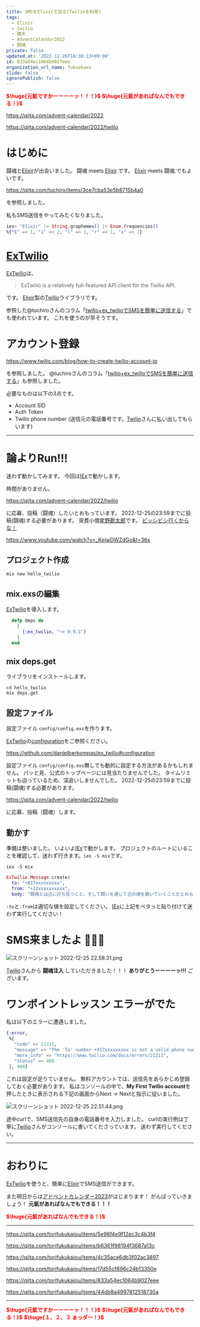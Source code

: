 ```yaml
---
title: SMSをElixirで送る(Twilioを利用)
tags:
  - Elixir
  - twilio
  - 猪木
  - AdventCalendar2022
  - 闘魂
private: false
updated_at: '2022-12-26T18:38:13+09:00'
id: 833a54ec1064b9027eee
organization_url_name: fukuokaex
slide: false
ignorePublish: false
---
```

<b><font color="red">$\huge{元氣ですかーーーーッ！！！}$</font></b>
<b><font color="red">$\huge{元氣があればなんでもできる！}$</font></b>

https://qiita.com/advent-calendar/2022

https://qiita.com/advent-calendar/2022/twilio

# はじめに

闘魂と[Elixir](https://elixir-lang.org/)が出会いました。
闘魂 meets [Elixir](https://elixir-lang.org/).です。
[Elixir](https://elixir-lang.org/) meets 闘魂.でもよいです。

https://qiita.com/tuchiro/items/3ce7cba53e5b8715b4a0

を参照しました。

私もSMS送信をやってみたくなりました。

```elixir
iex> "Elixir" |> String.graphemes() |> Enum.frequencies()
%{"E" => 1, "i" => 2, "l" => 1, "r" => 1, "x" => 1}
```

# [ExTwilio](https://github.com/danielberkompas/ex_twilio)

[ExTwilio](https://github.com/danielberkompas/ex_twilio)は、

> ExTwilio is a relatively full-featured API client for the Twilio API.

です。
[Elixir](https://elixir-lang.org/)製の[Twilio](https://www.twilio.com/)ライブラリです。

参照した@tuchiroさんのコラム「[twilio+ex_twilioでSMSを簡単に送信する](https://qiita.com/tuchiro/items/3ce7cba53e5b8715b4a0)」でも使われています。
これを使うのが早そうです。

# アカウント登録

https://www.twilio.com/blog/how-to-create-twilio-account-jp

を参照しました。
@tuchiroさんのコラム「[twilio+ex_twilioでSMSを簡単に送信する](https://qiita.com/tuchiro/items/3ce7cba53e5b8715b4a0)」も参照しました。

必要なものは以下の3点です。

- Account SID
- Auth Token
- Twilio phone number (送信元の電話番号です。[Twilio](https://www.twilio.com/)さんに払い出してもらいます)

---

# 論よりRun!!!

迷わず動かしてみます。
今回は[IEx](https://hexdocs.pm/iex/1.14/IEx.html)で動かします。

時間がありません。

https://qiita.com/advent-calendar/2022/twilio

に応募、投稿（闘魂）したいとおもっています。
2022-12-25の23:59までに投稿(闘魂)する必要があります。
突貫小僧[星野勘太郎](https://ja.wikipedia.org/wiki/%E6%98%9F%E9%87%8E%E5%8B%98%E5%A4%AA%E9%83%8E)です。
[ビッシビシ行くからな！](https://www.youtube.com/watch?v=_KejwDWZdGo&t=36s)

https://www.youtube.com/watch?v=_KejwDWZdGo&t=36s

## プロジェクト作成

```bash:CMD
mix new hello_twilio
```

## mix.exsの編集

[ExTwilio](https://github.com/danielberkompas/ex_twilio)を導入します。

```elixir:mix.exs
  defp deps do
    [
      {:ex_twilio, "~> 0.9.1"}
    ]
  end
```

## mix deps.get

ライブラリをインストールします。

```bash:CMD
cd hello_twilio
mix deps.get
```

## 設定ファイル

設定ファイル `config/config.exs`を作ります。

[ExTwilio](https://github.com/danielberkompas/ex_twilio)の[configuration](https://github.com/danielberkompas/ex_twilio#configuration)をご参照ください。

https://github.com/danielberkompas/ex_twilio#configuration

設定ファイル `config/config.exs`無しでも動的に設定する方法があるかもしれません。
パッと見、公式のトップページには見当たりませんでした。
タイムリミットも迫っているため、深追いしませんでした。
2022-12-25の23:59までに投稿(闘魂)する必要があります。

https://qiita.com/advent-calendar/2022/twilio

に応募、投稿（闘魂）します。

## 動かす

準備は整いました。
いよいよ[IEx](https://hexdocs.pm/iex/1.14/IEx.html)で動かします。
プロジェクトのルートにいることを確認して、迷わず行きます。`iex -S mix`です。

```bash:CMD
iex -S mix
```

```elixir
ExTwilio.Message.create(
  to: "+817xxxxxxxxx",
  from: "+12xxxxxxxxxx",
  body: "闘魂とは己に打ち克つこと、そして闘いを通じて己の魂を磨いていくことだとおもいます")
```

`:to`と`:from`は適切な値を設定してください。
[IEx](https://hexdocs.pm/iex/1.14/IEx.html)に上記をペタっと貼り付けて迷わず実行してください！

# SMS来ましたよ :tada::tada::tada:

![スクリーンショット 2022-12-25 22.58.31.png](https://qiita-image-store.s3.ap-northeast-1.amazonaws.com/0/131808/89700ecb-b2bc-0d5f-288e-ea49f6ee9552.png)

[Twilio](https://www.twilio.com/)さんから **闘魂注入** していただきました！！！
**ありがとうーーーーッ!!!** ございます。
 


# ワンポイントレッスン エラーがでた

私は以下のエラーに遭遇しました。

```elixir
{:error,
 %{
   "code" => 21211,
   "message" => "The 'To' number +817xxxxxxxxx is not a valid phone number.",
   "more_info" => "https://www.twilio.com/docs/errors/21211",
   "status" => 400
 }, 400}
```

これは設定が足りていません。
無料アカウントでは、送信先をあらかじめ登録しておく必要があります。
私はコンソールの中で、**My First Twilio account**を押したときに表示される下記の画面からNext -> Nextと指示に従いました。

![スクリーンショット 2022-12-25 22.51.44.png](https://qiita-image-store.s3.ap-northeast-1.amazonaws.com/0/131808/df228172-33c3-1b20-2e1f-c83b79c4f3c7.png)

途中curlで、SMS送信先の自身の電話番号を入力しました。
curlの実行例は丁寧に[Twilio](https://www.twilio.com/)さんがコンソールに書いてくださっています。
迷わず実行してください。




---

# おわりに

[ExTwilio](https://github.com/danielberkompas/ex_twilio)を使うと、簡単に[Elixir](https://elixir-lang.org/)でSMS送信ができます。

また明日からは[アドベントカレンダー2023](https://qiita.com/tags/adventcalendar2023)がはじまります！
がんばっていきましょう！
**元氣があればなんでもできる！！！**

<b><font color="red">$\huge{元氣があればなんでもできる！}$</font></b>

---

https://qiita.com/torifukukaiou/items/5e96f4e9f12ec3c4b3f4

https://qiita.com/torifukukaiou/items/b6361f98194f3687a13c

https://qiita.com/torifukukaiou/items/4c35ace6db3f02ac3897

https://qiita.com/torifukukaiou/items/17d55cf896c24b13350e

https://qiita.com/torifukukaiou/items/833a54ec1064b9027eee

https://qiita.com/torifukukaiou/items/44db8a4997812518730a




---

<b><font color="red">$\huge{元氣ですかーーーーッ！！！}$</font></b>
<b><font color="red">$\huge{元氣があればなんでもできる！}$</font></b>
<b><font color="red">$\huge{１、２、３ ぁっダー！}$</font></b>

